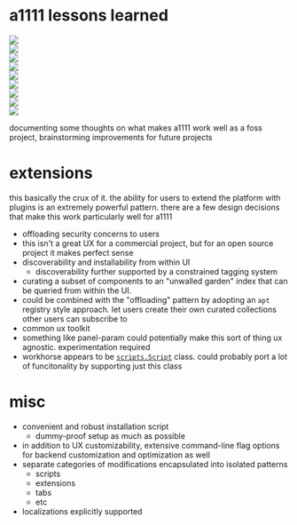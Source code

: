 # a1111 lessons learned

![](https://img.shields.io/badge/tag-curation-lightgrey)  
![](https://img.shields.io/badge/tag-apt_registry-lightgrey)  
![](https://img.shields.io/badge/tag-documentation-lightgrey)  
![](https://img.shields.io/badge/tag-discoverability-lightgrey)  
![](https://img.shields.io/badge/tag-tooling-84f8cf)  
![](https://img.shields.io/badge/tag-opensource-lightgrey)  
![](https://img.shields.io/badge/tag-ux-lightgrey)  
![](https://img.shields.io/badge/tag-extensions-lightgrey)  
![](https://img.shields.io/badge/tag-experimental-lightgrey)


documenting some thoughts on what makes a1111 work well as a foss project, brainstorming improvements for future projects

# extensions

this basically the crux of it. the ability for users to extend the platform with plugins is an extremely powerful pattern. there are a few design decisions that make this work particularly well for a1111

* offloading security concerns to users
* this isn't a great UX for a commercial project, but for an open source project it makes perfect sense
* discoverability and installability from within UI
  * discoverability further supported by a constrained tagging system
* curating a subset of components to an "unwalled garden" index that can be queried from within the UI.
* could be combined with the "offloading" pattern by adopting an `apt` registry style approach. let users create their own curated collections other users can subscribe to
* common ux toolkit
* something like panel-param could potentially make this sort of thing ux agnostic. experimentation required
* workhorse appears to be [`scripts.Script`](https://github.com/AUTOMATIC1111/stable-diffusion-webui/wiki/Developing-custom-scripts) class. could probably port a lot of funcitonality by supporting just this class

# misc

* convenient and robust installation script
  - dummy-proof setup as much as possible
* in addition to UX customizability, extensive command-line flag options for backend customization and optimization as well
* separate categories of modifications encapsulated into isolated patterns
  * scripts
  * extensions
  * tabs
  * etc
* localizations explicitly supported
